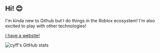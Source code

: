 ## Hi! 😊

I'm kinda new to Github but I do things in the Roblox ecosystem! I'm also excited to play with other technologies!

[I have a website!](https://imcyff.github.io)

![cyff's GitHub stats](https://github-readme-stats.vercel.app/api?username=imcyff&count_private=true&show_icons=true&theme=jolly)
